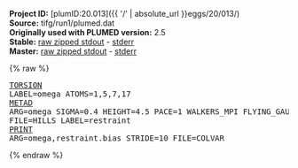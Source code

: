 **Project ID:** [plumID:20.013]({{ '/' | absolute_url }}eggs/20/013/)  
**Source:** tifg/run1/plumed.dat  
**Originally used with PLUMED version:** 2.5  
**Stable:** [raw zipped stdout](plumed.dat.plumed.stdout.txt.zip) - [stderr](plumed.dat.plumed.stderr)  
**Master:** [raw zipped stdout](plumed.dat.plumed_master.stdout.txt.zip) - [stderr](plumed.dat.plumed_master.stderr)  

{% raw %}<pre>
<a href="https://plumed.github.io/doc-master/user-doc/html/_t_o_r_s_i_o_n.html">TORSION</a> LABEL=omega ATOMS=1,5,7,17
<a href="https://plumed.github.io/doc-master/user-doc/html/_m_e_t_a_d.html">METAD</a> ARG=omega SIGMA=0.4 HEIGHT=4.5 PACE=1 WALKERS_MPI FLYING_GAUSSIAN FILE=HILLS LABEL=restraint
<a href="https://plumed.github.io/doc-master/user-doc/html/_p_r_i_n_t.html">PRINT</a> ARG=omega,restraint.bias STRIDE=10 FILE=COLVAR
</pre>{% endraw %}

